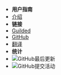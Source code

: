 - **用户指南**
- [介绍](./)
- **链接**
- [Guilded](https://guilded.gg/ReGuilded)
- [GitHub](https://github.com/ReGuilded/ReGuilded-Docs)
- [翻译](https://crowdin.com/project/reguilded-docs)
- **统计**
- ![GitHub最后更新](https://img.shields.io/github/last-commit/ReGuilded/ReGuilded-Docs?label=last%20updated)
- ![GitHub提交活动](https://img.shields.io/github/commit-activity/m/ReGuilded/ReGuilded-Docs)